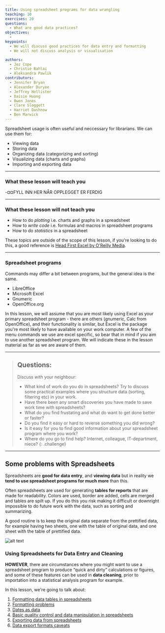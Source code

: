```yaml
---
title: Using spreadsheet programs for data wrangling
teaching: 10
exercises: 20
questions:
  - What are good data practices?
objectives:
  - 
keypoints:
  - We will discuss good practices for data entry and formatting
  - We will not discuss analysis or visualisation

authors:
  - Jez Cope
  - Christie Bahlai
  - Aleksandra Pawlik
contributors:
  - Jennifer Bryan
  - Alexander Duryee
  - Jeffrey Hollister
  - Daisie Huang
  - Owen Jones
  - Clare Sloggett
  - Harriet Dashnow
  - Ben Marwick
---
```



Spreadsheet usage is often useful and neccessary for librarians. We can use them for:

- Viewing data
- Storing data
- Organizing data (categorizing and sorting)
- Visualizing data (charts and graphs)
- Importing and exporting data

---

### What these lesson will teach you


-¤¤FYLL INN HER NÅR OPPLEGGET ER FERDIG


---

### What these lesson will not teach you

- How to do *plotting* i.e. charts and graphs in a spreadsheet
- How to *write code* i.e. formulas and macros in spreadsheet programs
- How to do *statistics* in a spreadsheet

These topics are outside of the scope of this lesson, if you're looking to do this, a good reference is
[Head First Excel by O'Reilly Media](https://www.amazon.com/Head-First-Excel-learners-spreadsheets/dp/0596807694).

---


### Spreadsheet programs

Commands may differ a bit between programs, but the general idea
is the same.

- LibreOffice
- Microsoft Excel
- Gnumeric
- OpenOffice.org

In this lesson, we will assume that you are most likely using Excel as
your primary spreadsheet program - there are others (gnumeric, Calc
from OpenOffice), and their functionality is similar, but Excel is the
package you're most likely to have available on your work computer.
A few of the menu commands we use are excel specific, so bear that in mind if you aim
to use another spreadsheet program. We will indicate these in the lesson 
material as far as we are aware of them.

---

> ## Questions:
>
> Discuss with your neighbour:
>
> - What kind of work do you do in spreadsheets?
>   Try to discuss some practical examples where you structure data (sorting, filtering etc) in your work.
> - Have there been any smart discoveries you have made to save work time with spreadsheets?
> - What do you find frustating and what do want to get done better or faster?
> - Do you find it easy or hard to reverse something you did wrong?
> - Is it easy for you to find good information about your spreadsheet program where you work?
> - Where do you go to find help? Internet, colleague, IT-department, niece? 
{: .challenge}

---

## Some problems with Spreadsheets

Spreadsheets are **good for data entry**, and **viewing data** but in reality we **tend to
use spreadsheet programs for much more** than this.

Often spreadsheets are used for generating **tables for reports** that are
made for readability. Colors are used, border are added, cells are merged 
and tables are spilt up. If you do this you risk making it difficult or downright
impossible to do future work with the data, such as sorting and summarizing.

A good routine is to keep the original data separate from the prettified data,
for example having two sheets, one with the table of original data, and one sheet with
the table of prettified data.

![alt text](lc-spreadsheets/fig/00-intro_raw_data.png "Original (raw) data in Excel table")


### Using Spreadsheets for Data Entry and Cleaning

**HOWEVER**, there are circumstances where you might want to use a
spreadsheet program to produce “quick and dirty” calculations or
figures, and some of these features can be used in **data cleaning**,
prior to importation into a statistical analysis program for example. 

In this lesson, we're going to talk about:

1. [Formatting data tables in spreadsheets](../01-format-data)
2. [Formatting problems](../02-common-mistakes)
3. [Dates as data](../03-dates-as-data)
4. [Basic quality control and data manipulation in spreadsheets](../04-quality-control)
5. [Exporting data from spreadsheets](../05-exporting-data)
6. [Data export formats caveats](../06-data-formats-caveats)
